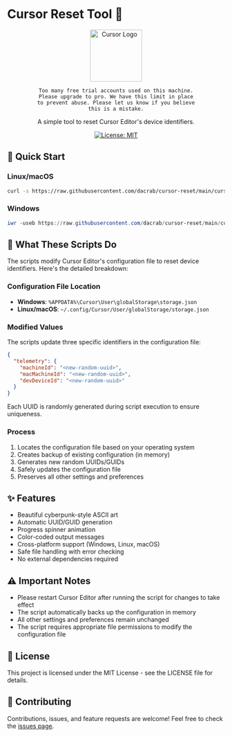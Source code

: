 # Cursor Reset Tool 🔄

<div align="center">

<img src="https://ai-cursor.com/wp-content/uploads/2024/09/logo-cursor-ai-png.webp" alt="Cursor Logo" width="120"/>

```
Too many free trial accounts used on this machine.
Please upgrade to pro. We have this limit in place
to prevent abuse. Please let us know if you believe
this is a mistake.
```

A simple tool to reset Cursor Editor's device identifiers.

[![License: MIT](https://img.shields.io/badge/License-MIT-yellow.svg)](https://opensource.org/licenses/MIT)

</div>

## 🚀 Quick Start

### Linux/macOS
```bash
curl -s https://raw.githubusercontent.com/dacrab/cursor-reset/main/cursor_reset.sh | bash
```

### Windows
```powershell
iwr -useb https://raw.githubusercontent.com/dacrab/cursor-reset/main/cursor_reset.ps1 | iex
```

## 📝 What These Scripts Do

The scripts modify Cursor Editor's configuration file to reset device identifiers. Here's the detailed breakdown:

### Configuration File Location
- **Windows**: `%APPDATA%\Cursor\User\globalStorage\storage.json`
- **Linux/macOS**: `~/.config/Cursor/User/globalStorage/storage.json`

### Modified Values
The scripts update three specific identifiers in the configuration file:
```json
{
  "telemetry": {
    "machineId": "<new-random-uuid>",
    "macMachineId": "<new-random-uuid>",
    "devDeviceId": "<new-random-uuid>"
  }
}
```
Each UUID is randomly generated during script execution to ensure uniqueness.

### Process
1. Locates the configuration file based on your operating system
2. Creates backup of existing configuration (in memory)
3. Generates new random UUIDs/GUIDs
4. Safely updates the configuration file
5. Preserves all other settings and preferences

## ✨ Features

- Beautiful cyberpunk-style ASCII art
- Automatic UUID/GUID generation
- Progress spinner animation
- Color-coded output messages
- Cross-platform support (Windows, Linux, macOS)
- Safe file handling with error checking
- No external dependencies required

## ⚠️ Important Notes

- Please restart Cursor Editor after running the script for changes to take effect
- The script automatically backs up the configuration in memory
- All other settings and preferences remain unchanged
- The script requires appropriate file permissions to modify the configuration file

## 📝 License

This project is licensed under the MIT License - see the LICENSE file for details.

## 🤝 Contributing

Contributions, issues, and feature requests are welcome! Feel free to check the [issues page](https://github.com/dacrab/cursor-reset/issues).
